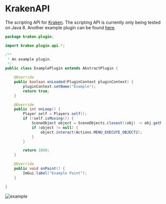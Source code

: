 # KrakenAPI
The scripting API for [Kraken](https://github.com/RSKraken). The scripting API is currently only being tested on Java 8. Another example plugin can be found [here](https://gist.github.com/RSKraken/f982e8be6a37a98e5b51689acbea1a20).

```Java
package kraken.plugin;

import kraken.plugin.api.*;

/**
 * An example plugin.
 */
public class ExamplePlugin extends AbstractPlugin {

    @Override
    public boolean onLoaded(PluginContext pluginContext) {
        pluginContext.setName("Example");
        return true;
    }

    @Override
    public int onLoop() {
        Player self = Players.self();
        if (!self.isMoving()) {
            SceneObject object = SceneObjects.closest((obj) -> obj.getName().toLowerCase().contains("bank booth"));
            if (object != null) {
                object.interact(Actions.MENU_EXECUTE_OBJECT2);
            }
        }

        return 1800;
    }

    @Override
    public void onPaint() {
        ImGui.label("Example Paint");
    }

}
```

![example](https://i.imgur.com/37tAJPh.png)
